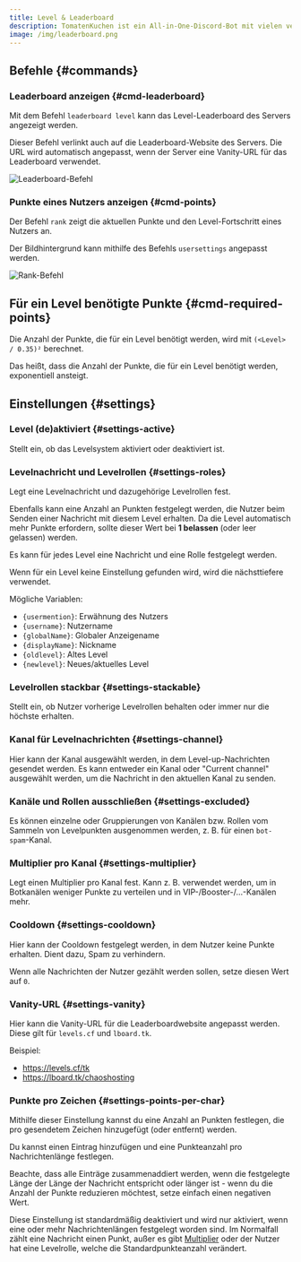 ```yaml
---
title: Level & Leaderboard
description: TomatenKuchen ist ein All-in-One-Discord-Bot mit vielen verschiedenen Funktionen. Erklärt das Levelsystem und Leaderboards von TomatenKuchen.
image: /img/leaderboard.png
---
```


## Befehle {#commands}

### Leaderboard anzeigen {#cmd-leaderboard}

Mit dem Befehl `leaderboard level` kann das Level-Leaderboard des Servers angezeigt werden.

Dieser Befehl verlinkt auch auf die Leaderboard-Website des Servers.
Die URL wird automatisch angepasst, wenn der Server eine Vanity-URL für das Leaderboard verwendet.

![Leaderboard-Befehl](/img/leaderboard.png)

### Punkte eines Nutzers anzeigen {#cmd-points}

Der Befehl `rank` zeigt die aktuellen Punkte und den Level-Fortschritt eines Nutzers an.

Der Bildhintergrund kann mithilfe des Befehls `usersettings` angepasst werden.

![Rank-Befehl](/img/rank.png)

## Für ein Level benötigte Punkte {#cmd-required-points}

Die Anzahl der Punkte, die für ein Level benötigt werden, wird mit `(<Level> / 0.35)²` berechnet.

Das heißt, dass die Anzahl der Punkte, die für ein Level benötigt werden, exponentiell ansteigt.

## Einstellungen {#settings}

### Level (de)aktiviert {#settings-active}

Stellt ein, ob das Levelsystem aktiviert oder deaktiviert ist.

### Levelnachricht und Levelrollen {#settings-roles}

Legt eine Levelnachricht und dazugehörige Levelrollen fest.

Ebenfalls kann eine Anzahl an Punkten festgelegt werden, die Nutzer beim Senden einer Nachricht mit diesem Level erhalten.
Da die Level automatisch mehr Punkte erfordern, sollte dieser Wert bei **1 belassen** (oder leer gelassen) werden.

Es kann für jedes Level eine Nachricht und eine Rolle festgelegt werden.

Wenn für ein Level keine Einstellung gefunden wird, wird die nächsttiefere verwendet.

Mögliche Variablen:
- `{usermention}`: Erwähnung des Nutzers
- `{username}`: Nutzername
- `{globalName}`: Globaler Anzeigename
- `{displayName}`: Nickname
- `{oldlevel}`: Altes Level
- `{newlevel}`: Neues/aktuelles Level

### Levelrollen stackbar {#settings-stackable}

Stellt ein, ob Nutzer vorherige Levelrollen behalten oder immer nur die höchste erhalten.

### Kanal für Levelnachrichten {#settings-channel}

Hier kann der Kanal ausgewählt werden, in dem Level-up-Nachrichten gesendet werden. Es kann entweder ein Kanal oder "Current channel" ausgewählt werden, um die Nachricht in den aktuellen Kanal zu senden.

### Kanäle und Rollen ausschließen {#settings-excluded}

Es können einzelne oder Gruppierungen von Kanälen bzw. Rollen vom Sammeln von Levelpunkten ausgenommen werden, z. B. für einen `bot-spam`-Kanal.

### Multiplier pro Kanal {#settings-multiplier}

Legt einen Multiplier pro Kanal fest. Kann z. B. verwendet werden, um in Botkanälen weniger Punkte zu verteilen und in VIP-/Booster-/…-Kanälen mehr.

### Cooldown {#settings-cooldown}

Hier kann der Cooldown festgelegt werden, in dem Nutzer keine Punkte erhalten. Dient dazu, Spam zu verhindern.

Wenn alle Nachrichten der Nutzer gezählt werden sollen, setze diesen Wert auf `0`.

### Vanity-URL {#settings-vanity}

Hier kann die Vanity-URL für die Leaderboardwebsite angepasst werden.
Diese gilt für `levels.cf` und `lboard.tk`.

Beispiel:
- https://levels.cf/tk
- https://lboard.tk/chaoshosting

### Punkte pro Zeichen {#settings-points-per-char}

Mithilfe dieser Einstellung kannst du eine Anzahl an Punkten festlegen, die pro gesendetem Zeichen hinzugefügt (oder entfernt) werden.

Du kannst einen Eintrag hinzufügen und eine Punkteanzahl pro Nachrichtenlänge festlegen.

Beachte, dass alle Einträge zusammenaddiert werden, wenn die festgelegte Länge der Länge der Nachricht entspricht oder länger ist -
wenn du die Anzahl der Punkte reduzieren möchtest, setze einfach einen negativen Wert.

Diese Einstellung ist standardmäßig deaktiviert und wird nur aktiviert, wenn eine oder mehr Nachrichtenlängen festgelegt worden sind.
Im Normalfall zählt eine Nachricht einen Punkt, außer es gibt [Multiplier](#settings-multiplier) oder der Nutzer hat eine Levelrolle, welche die Standardpunkteanzahl verändert.
